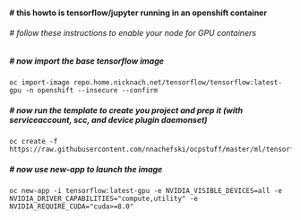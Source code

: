 ####  # this howto is tensorflow/jupyter running in an openshift container
###### # follow these instructions to enable your node for GPU containers
##### #  
##### # now import the base tensorflow image
```
oc import-image repo.home.nicknach.net/tensorflow/tensorflow:latest-gpu -n openshift --insecure --confirm
```
##### # now run the template to create you project and prep it (with serviceaccount, scc, and device plugin daemonset)
```
oc create -f https://raw.githubusercontent.com/nnachefski/ocpstuff/master/ml/tensorflow.yml
```
##### # now use new-app to launch the image
```
oc new-app -i tensorflow:latest-gpu -e NVIDIA_VISIBLE_DEVICES=all -e NVIDIA_DRIVER_CAPABILITIES="compute,utility" -e NVIDIA_REQUIRE_CUDA="cuda>=8.0"
```

